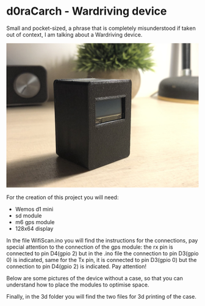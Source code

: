 # d0raCarch - Wardriving device
Small and pocket-sized, a phrase that is completely misunderstood if taken out of context, I am talking about a Wardriving device.
<p align="center"><img src="/image/1.jpg"></p>

For the creation of this project you will need:
- Wemos d1 mini
- sd module
- m6 gps module
- 128x64 display

In the file WifiScan.ino you will find the instructions for the connections, pay special attention to the connection of the gps module: the rx pin is connected to pin D4(gpio 2) but in the .ino file the connection to pin D3(gpio 0) is indicated, same for the Tx pin, it is connected to pin D3(gpio 0) but the connection to pin D4(gpio 2) is indicated. Pay attention!

Below are some pictures of the device without a case, so that you can understand how to place the modules to optimise space.

Finally, in the 3d folder you will find the two files for 3d printing of the case.

